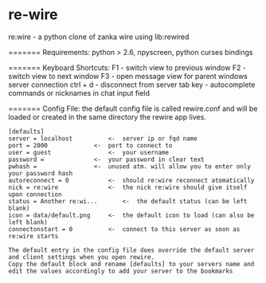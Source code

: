 re-wire
=======
re:wire - a python clone of zanka wire using lib:rewired

=======
Requirements: python > 2.6, npyscreen, python curses bindings

=======
Keyboard Shortcuts:
	F1		-	switch view to previous window
	F2		-	switch view to next window
	F3		-	open message view for parent windows server connection
	ctrl + d	-	disconnect from server
	tab key	-	autocomplete commands or nicknames in chat input field

=======
Config File:
    the default config file is called rewire.conf and will be loaded or created in the same directory the rewire app lives.

	[defaults]
	server = localhost			<-	server ip or fqd name
	port = 2000				<-	port to connect to
	user = guest				<-	your username
	password =				<-	your password in clear text
	pwhash =				<-	unused atm. will allow you to enter only your password hash
	autoreconnect = 0			<-	should re:wire reconnect atomatically
	nick = re:wire				<-	the nick re:wire should give itself upon connection
	status = Another re:wi...		<-	the default status (can be left blank)
	icon = data/default.png		<-	the default icon to load (can also be left blank)
	connectonstart = 0			<-	connect to this server as soon as re:wire starts

    The default entry in the config file does override the default server and client settings when you open rewire.
    Copy the default block and rename [defaults] to your servers name and edit the values accordingly to add your server to the bookmarks
